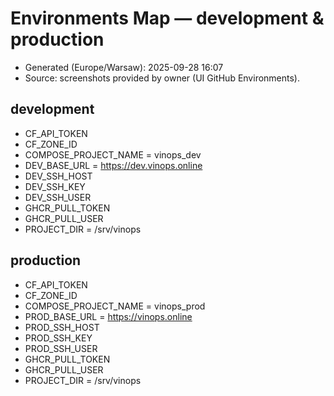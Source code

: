 # Environments Map — development & production
- Generated (Europe/Warsaw): 2025-09-28 16:07
- Source: screenshots provided by owner (UI GitHub Environments).

## development
- CF_API_TOKEN
- CF_ZONE_ID
- COMPOSE_PROJECT_NAME = vinops_dev
- DEV_BASE_URL        = https://dev.vinops.online
- DEV_SSH_HOST
- DEV_SSH_KEY
- DEV_SSH_USER
- GHCR_PULL_TOKEN
- GHCR_PULL_USER
- PROJECT_DIR         = /srv/vinops

## production
- CF_API_TOKEN
- CF_ZONE_ID
- COMPOSE_PROJECT_NAME = vinops_prod
- PROD_BASE_URL        = https://vinops.online
- PROD_SSH_HOST
- PROD_SSH_KEY
- PROD_SSH_USER
- GHCR_PULL_TOKEN
- GHCR_PULL_USER
- PROJECT_DIR          = /srv/vinops
